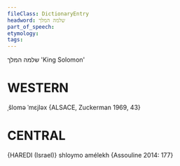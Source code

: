 ```yaml
---
fileClass: DictionaryEntry
headword: שלמה המלך
part_of_speech: 
etymology: 
tags: 
---
```

שלמה המלך
'King Solomon'

WESTERN
========

ˌšlomə ˈmɛjləx {ALSACE, Zuckerman 1969, 43}

CENTRAL
========

{HAREDI (Israel)}
shloymo amélekh {Assouline 2014: 177}
